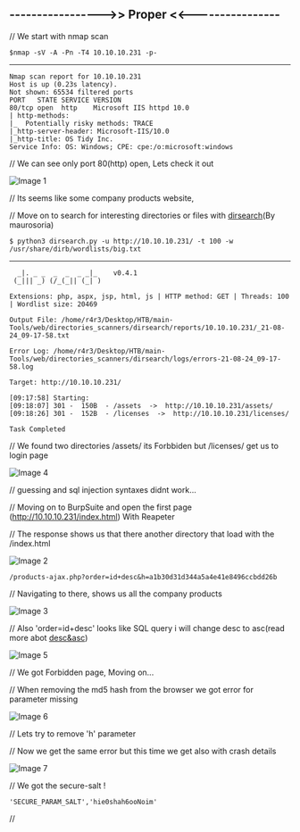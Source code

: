 ## ----------------->> Proper <<----------------

// We start with nmap scan

    $nmap -sV -A -Pn -T4 10.10.10.231 -p-
----------

    Nmap scan report for 10.10.10.231
    Host is up (0.23s latency).
    Not shown: 65534 filtered ports
    PORT   STATE SERVICE VERSION
    80/tcp open  http    Microsoft IIS httpd 10.0
    | http-methods: 
    |_  Potentially risky methods: TRACE
    |_http-server-header: Microsoft-IIS/10.0
    |_http-title: OS Tidy Inc.
    Service Info: OS: Windows; CPE: cpe:/o:microsoft:windows

// We can see only port 80(http) open, Lets check it out

![Image 1]()

// Its seems like some company products website,

// Move on to search for interesting directories or files with [dirsearch](https://github.com/maurosoria/dirsearch)(By maurosoria)

    $ python3 dirsearch.py -u http://10.10.10.231/ -t 100 -w /usr/share/dirb/wordlists/big.txt 
--------

      _|. _ _  _  _  _ _|_    v0.4.1
     (_||| _) (/_(_|| (_| )

    Extensions: php, aspx, jsp, html, js | HTTP method: GET | Threads: 100 | Wordlist size: 20469

    Output File: /home/r4r3/Desktop/HTB/main-Tools/web/directories_scanners/dirsearch/reports/10.10.10.231/_21-08-24_09-17-58.txt

    Error Log: /home/r4r3/Desktop/HTB/main-Tools/web/directories_scanners/dirsearch/logs/errors-21-08-24_09-17-58.log

    Target: http://10.10.10.231/

    [09:17:58] Starting: 
    [09:18:07] 301 -  150B  - /assets  ->  http://10.10.10.231/assets/
    [09:18:26] 301 -  152B  - /licenses  ->  http://10.10.10.231/licenses/

    Task Completed

// We found two directories /assets/ its Forbbiden but /licenses/ get us to login page

![Image 4]()

// guessing and sql injection syntaxes didnt work...

// Moving on to BurpSuite and open the first page (http://10.10.10.231/index.html) With Reapeter

// The response shows us that there another directory that load with the /index.html

![Image 2]()

    /products-ajax.php?order=id+desc&h=a1b30d31d344a5a4e41e8496ccbdd26b
    
// Navigating to there, shows us all the company products

![Image 3]()

// Also 'order=id+desc' looks like SQL query i will change desc to asc(read more abot [desc&asc](https://www.guru99.com/order-by-desc-and-asc.html))

![Image 5]()

// We got Forbidden page, Moving on...

// When removing the md5 hash from the browser we got error for parameter missing

![Image 6]()

// Lets try to remove 'h' parameter

// Now we get the same error but this time we get also with crash details

![Image 7]()

// We got the secure-salt !

    'SECURE_PARAM_SALT','hie0shah6ooNoim'

// 

